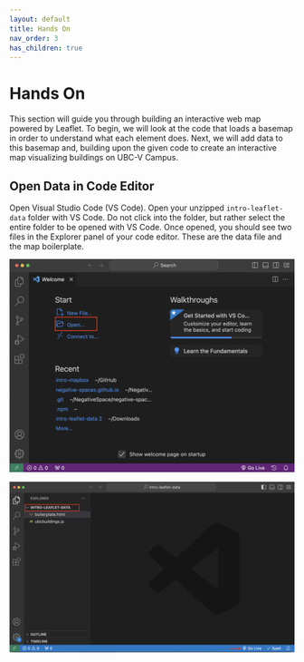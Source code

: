 ```yaml
---
layout: default
title: Hands On
nav_order: 3
has_children: true
---
```


# Hands On

This section will guide you through building an interactive web map powered by Leaflet. To begin, we will look at the code that loads a basemap in order to understand what each element does. Next, we will add data to this basemap and, building upon the given code to create an interactive map visualizing buildings on UBC-V Campus. 

## Open Data in Code Editor
Open Visual Studio Code (VS Code). Open your unzipped `intro-leaflet-data`  folder with VS Code. Do not click into the folder, but rather select the entire folder to be opened with VS Code. Once opened, you should see two files in the Explorer panel of your code editor. These are the data file and the map boilerplate.

![opening folder in vs code](./vscode-open-folder_20240212.png)
    
![folder open](./vscode-folder-open_20240418.png)